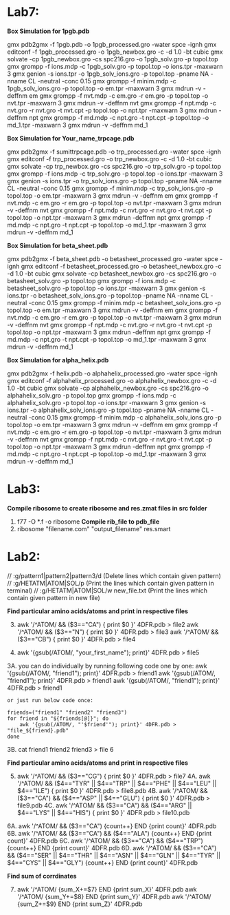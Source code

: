 # Lab7:

**Box Simulation for 1pgb.pdb**

gmx pdb2gmx -f 1pgb.pdb -o 1pgb_processed.gro -water spce -ignh
gmx editconf -f 1pgb_processed.gro -o 1pgb_newbox.gro -c -d 1.0 -bt cubic
gmx solvate -cp 1pgb_newbox.gro -cs spc216.gro -o 1pgb_solv.gro -p topol.top
gmx grompp -f ions.mdp -c 1pgb_solv.gro -p topol.top -o ions.tpr -maxwarn 3
gmx genion -s ions.tpr -o 1pgb_solv_ions.gro -p topol.top -pname NA -nname CL -neutral -conc 0.15
gmx grompp -f minim.mdp -c 1pgb_solv_ions.gro -p topol.top -o em.tpr -maxwarn 3
gmx mdrun -v -deffnm em
gmx grompp -f nvt.mdp -c em.gro -r em.gro -p topol.top -o nvt.tpr -maxwarn 3
gmx mdrun -v -deffnm nvt
gmx grompp -f npt.mdp -c nvt.gro -r nvt.gro -t nvt.cpt -p topol.top -o npt.tpr -maxwarn 3
gmx mdrun -deffnm npt
gmx grompp -f md.mdp -c npt.gro -t npt.cpt -p topol.top -o md_1.tpr -maxwarn 3
gmx mdrun -v -deffnm md_1

**Box Simulation for Your_name_trpcage.pdb**

gmx pdb2gmx -f sumittrpcage.pdb -o trp_processed.gro -water spce -ignh
gmx editconf -f trp_processed.gro -o trp_newbox.gro -c -d 1.0 -bt cubic
gmx solvate -cp trp_newbox.gro -cs spc216.gro -o trp_solv.gro -p topol.top
gmx grompp -f ions.mdp -c trp_solv.gro -p topol.top -o ions.tpr -maxwarn 3
gmx genion -s ions.tpr -o trp_solv_ions.gro -p topol.top -pname NA -nname CL -neutral -conc 0.15
gmx grompp -f minim.mdp -c trp_solv_ions.gro -p topol.top -o em.tpr -maxwarn 3
gmx mdrun -v -deffnm em
gmx grompp -f nvt.mdp -c em.gro -r em.gro -p topol.top -o nvt.tpr -maxwarn 3
gmx mdrun -v -deffnm nvt
gmx grompp -f npt.mdp -c nvt.gro -r nvt.gro -t nvt.cpt -p topol.top -o npt.tpr -maxwarn 3
gmx mdrun -deffnm npt
gmx grompp -f md.mdp -c npt.gro -t npt.cpt -p topol.top -o md_1.tpr -maxwarn 3
gmx mdrun -v -deffnm md_1

**Box Simulation for beta_sheet.pdb**

gmx pdb2gmx -f beta_sheet.pdb -o betasheet_processed.gro -water spce -ignh
gmx editconf -f betasheet_processed.gro -o betasheet_newbox.gro -c -d 1.0 -bt cubic
gmx solvate -cp betasheet_newbox.gro -cs spc216.gro -o betasheet_solv.gro -p topol.top
gmx grompp -f ions.mdp -c betasheet_solv.gro -p topol.top -o ions.tpr -maxwarn 3
gmx genion -s ions.tpr -o betasheet_solv_ions.gro -p topol.top -pname NA -nname CL -neutral -conc 0.15
gmx grompp -f minim.mdp -c betasheet_solv_ions.gro -p topol.top -o em.tpr -maxwarn 3
gmx mdrun -v -deffnm em
gmx grompp -f nvt.mdp -c em.gro -r em.gro -p topol.top -o nvt.tpr -maxwarn 3
gmx mdrun -v -deffnm nvt
gmx grompp -f npt.mdp -c nvt.gro -r nvt.gro -t nvt.cpt -p topol.top -o npt.tpr -maxwarn 3
gmx mdrun -deffnm npt
gmx grompp -f md.mdp -c npt.gro -t npt.cpt -p topol.top -o md_1.tpr -maxwarn 3
gmx mdrun -v -deffnm md_1

**Box Simulation for alpha_helix.pdb**

gmx pdb2gmx -f helix.pdb -o alphahelix_processed.gro -water spce -ignh
gmx editconf -f alphahelix_processed.gro -o alphahelix_newbox.gro -c -d 1.0 -bt cubic
gmx solvate -cp alphahelix_newbox.gro -cs spc216.gro -o alphahelix_solv.gro -p topol.top
gmx grompp -f ions.mdp -c alphahelix_solv.gro -p topol.top -o ions.tpr -maxwarn 3
gmx genion -s ions.tpr -o alphahelix_solv_ions.gro -p topol.top -pname NA -nname CL -neutral -conc 0.15
gmx grompp -f minim.mdp -c alphahelix_solv_ions.gro -p topol.top -o em.tpr -maxwarn 3
gmx mdrun -v -deffnm em
gmx grompp -f nvt.mdp -c em.gro -r em.gro -p topol.top -o nvt.tpr -maxwarn 3
gmx mdrun -v -deffnm nvt
gmx grompp -f npt.mdp -c nvt.gro -r nvt.gro -t nvt.cpt -p topol.top -o npt.tpr -maxwarn 3
gmx mdrun -deffnm npt
gmx grompp -f md.mdp -c npt.gro -t npt.cpt -p topol.top -o md_1.tpr -maxwarn 3
gmx mdrun -v -deffnm md_1

# Lab3:

**Compile ribosome to create ribosome and res.zmat files in src folder** 
1. f77 -O *.f -o ribosome
**Compile rib_file to pdb_file**
2. ribosome "filename.com" "output_filename" res.smart

# Lab2:

// :g/pattern1\|pattern2\|pattern3/d (Delete lines which contain given pattern)
// :g/HETATM\|ATOM\|SOL/p (Print the lines which contain given pattern in terminal)
// :g/HETATM\|ATOM\|SOL/w new_file.txt (Print the lines which contain given pattern in new file)

**Find particular amino acids/atoms and print in respective files**

3.  awk '/^ATOM/ && ($3=="CA") { print $0 }' 4DFR.pdb > file2
    awk '/^ATOM/ && ($3=="N") { print $0 }' 4DFR.pdb > file3
    awk '/^ATOM/ && ($3=="CB") { print $0 }' 4DFR.pdb > file4

4.  awk '{gsub(/ATOM/, "your_first_name"); print}' 4DFR.pdb > file5

3A. you can do individually by running following code one by one: 
    awk '{gsub(/ATOM/, "friend1"); print}' 4DFR.pdb > friend1
    awk '{gsub(/ATOM/, "friend1"); print}' 4DFR.pdb > friend1
    awk '{gsub(/ATOM/, "friend1"); print}' 4DFR.pdb > friend1

    or just run below code once:

    friends=("friend1" "friend2" "friend3")
    for friend in "${friends[@]}"; do
        awk '{gsub(/ATOM/, "'$friend'"); print}' 4DFR.pdb > "file_${friend}.pdb"
    done

3B. cat friend1 friend2 friend3 > file 6

**Find particular amino acids/atoms and print in respective files**

5.  awk '/^ATOM/ && ($3=="CG") { print $0 }' 4DFR.pdb > file7
4A. awk '/^ATOM/ && ($4=="TYR" || $4=="TRP" || $4=="PHE" || $4=="LEU" || $4=="ILE") { print $0 }' 4DFR.pdb > file8.pdb
4B. awk '/^ATOM/ && ($3=="CA") && ($4=="ASP" || $4=="GLU") { print $0 }' 4DFR.pdb > file9.pdb
4C. awk '/^ATOM/ && ($3=="CA") && ($4=="ARG" || $4=="LYS" || $4=="HIS") { print $0 }' 4DFR.pdb > file10.pdb

6A. awk '/^ATOM/ && ($3=="CA") {count++} END {print count}' 4DFR.pdb
6B. awk '/^ATOM/ && ($3=="CA") && ($4=="ALA") {count++} END {print count}' 4DFR.pdb
6C. awk '/^ATOM/ && ($3=="CA") && ($4=="TRP") {count++} END {print count}' 4DFR.pdb
6D. awk '/^ATOM/ && ($3=="CA") && ($4=="SER" || $4=="THR" || $4=="ASN" || $4=="GLN" || $4=="TYR" || $4=="CYS" || $4=="GLY") {count++} END {print count}' 4DFR.pdb

**Find sum of corrdinates**

7.  awk '/^ATOM/ {sum_X+=$7} END {print sum_X}' 4DFR.pdb 
    awk '/^ATOM/ {sum_Y+=$8} END {print sum_Y}' 4DFR.pdb
    awk '/^ATOM/ {sum_Z+=$9} END {print sum_Z}' 4DFR.pdb